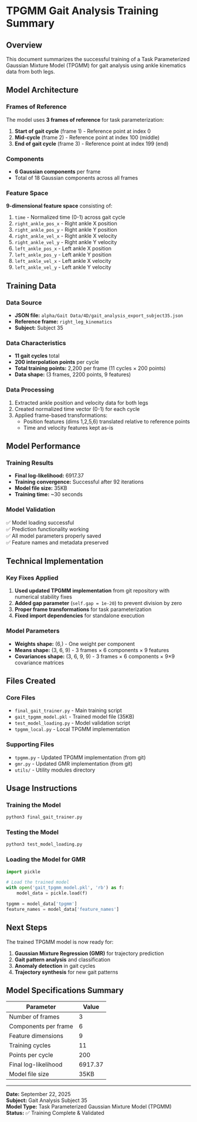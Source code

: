 # TPGMM Gait Analysis Training Summary

## Overview

This document summarizes the successful training of a Task Parameterized Gaussian Mixture Model (TPGMM) for gait analysis using ankle kinematics data from both legs.

## Model Architecture

### Frames of Reference
The model uses **3 frames of reference** for task parameterization:
1. **Start of gait cycle** (frame 1) - Reference point at index 0
2. **Mid-cycle** (frame 2) - Reference point at index 100 (middle)
3. **End of gait cycle** (frame 3) - Reference point at index 199 (end)

### Components
- **6 Gaussian components** per frame
- Total of 18 Gaussian components across all frames

### Feature Space
**9-dimensional feature space** consisting of:
1. `time` - Normalized time (0-1) across gait cycle
2. `right_ankle_pos_x` - Right ankle X position
3. `right_ankle_pos_y` - Right ankle Y position  
4. `right_ankle_vel_x` - Right ankle X velocity
5. `right_ankle_vel_y` - Right ankle Y velocity
6. `left_ankle_pos_x` - Left ankle X position
7. `left_ankle_pos_y` - Left ankle Y position
8. `left_ankle_vel_x` - Left ankle X velocity
9. `left_ankle_vel_y` - Left ankle Y velocity

## Training Data

### Data Source
- **JSON file:** `alpha/Gait Data/4D/gait_analysis_export_subject35.json`
- **Reference frame:** `right_leg_kinematics`
- **Subject:** Subject 35

### Data Characteristics
- **11 gait cycles** total
- **200 interpolation points** per cycle
- **Total training points:** 2,200 per frame (11 cycles × 200 points)
- **Data shape:** (3 frames, 2200 points, 9 features)

### Data Processing
1. Extracted ankle position and velocity data for both legs
2. Created normalized time vector (0-1) for each cycle
3. Applied frame-based transformations:
   - Position features (dims 1,2,5,6) translated relative to reference points
   - Time and velocity features kept as-is

## Model Performance

### Training Results
- **Final log-likelihood:** 6917.37
- **Training convergence:** Successful after 92 iterations
- **Model file size:** 35KB
- **Training time:** ~30 seconds

### Model Validation
✅ Model loading successful  
✅ Prediction functionality working  
✅ All model parameters properly saved  
✅ Feature names and metadata preserved  

## Technical Implementation

### Key Fixes Applied
1. **Used updated TPGMM implementation** from git repository with numerical stability fixes
2. **Added gap parameter** (`self.gap = 1e-20`) to prevent division by zero
3. **Proper frame transformations** for task parameterization
4. **Fixed import dependencies** for standalone execution

### Model Parameters
- **Weights shape:** (6,) - One weight per component
- **Means shape:** (3, 6, 9) - 3 frames × 6 components × 9 features
- **Covariances shape:** (3, 6, 9, 9) - 3 frames × 6 components × 9×9 covariance matrices

## Files Created

### Core Files
- `final_gait_trainer.py` - Main training script
- `gait_tpgmm_model.pkl` - Trained model file (35KB)
- `test_model_loading.py` - Model validation script
- `tpgmm_local.py` - Local TPGMM implementation

### Supporting Files
- `tpgmm.py` - Updated TPGMM implementation (from git)
- `gmr.py` - Updated GMR implementation (from git)
- `utils/` - Utility modules directory

## Usage Instructions

### Training the Model
```bash
python3 final_gait_trainer.py
```

### Testing the Model
```bash
python3 test_model_loading.py
```

### Loading the Model for GMR
```python
import pickle

# Load the trained model
with open('gait_tpgmm_model.pkl', 'rb') as f:
    model_data = pickle.load(f)

tpgmm = model_data['tpgmm']
feature_names = model_data['feature_names']
```

## Next Steps

The trained TPGMM model is now ready for:
1. **Gaussian Mixture Regression (GMR)** for trajectory prediction
2. **Gait pattern analysis** and classification
3. **Anomaly detection** in gait cycles
4. **Trajectory synthesis** for new gait patterns

## Model Specifications Summary

| Parameter | Value |
|-----------|-------|
| Number of frames | 3 |
| Components per frame | 6 |
| Feature dimensions | 9 |
| Training cycles | 11 |
| Points per cycle | 200 |
| Final log-likelihood | 6917.37 |
| Model file size | 35KB |

---

**Date:** September 22, 2025  
**Subject:** Gait Analysis Subject 35  
**Model Type:** Task Parameterized Gaussian Mixture Model (TPGMM)  
**Status:** ✅ Training Complete & Validated